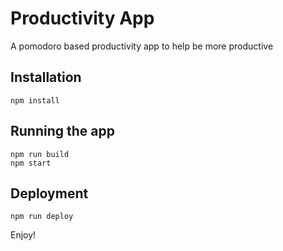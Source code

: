 # Productivity App
A pomodoro based productivity app to help be more productive 

## Installation

```
npm install
```

## Running the app
```
npm run build
npm start
```

## Deployment
```
npm run deploy
```
Enjoy!
